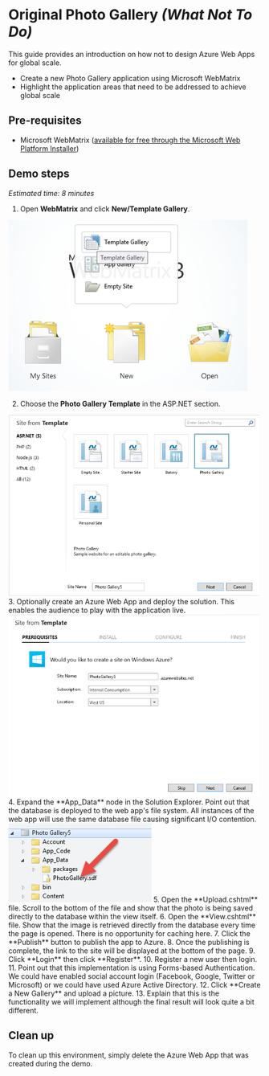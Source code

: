 # Original Photo Gallery *(What Not To Do)*
This guide provides an introduction on how not to design Azure Web Apps for global scale.
* Create a new Photo Gallery application using Microsoft WebMatrix
* Highlight the application areas that need to be addressed to achieve global scale

## Pre-requisites
* Microsoft WebMatrix ([available for free through the Microsoft Web Platform Installer](http://go.microsoft.com/fwlink/?LinkID=286266))

## Demo steps
*Estimated time: 8 minutes*

1. Open **WebMatrix** and click **New/Template Gallery**.

<img src="./media/step1.png" style="max-width: 500px" />

2. Choose the **Photo Gallery Template** in the ASP.NET section.
<img src="./media/step2.png" style="max-width: 500px" />
3. Optionally create an Azure Web App and deploy the solution. This enables the audience to play with the application live.
<img src="./media/step3.png" style="max-width: 500px" />
4. Expand the **App_Data** node in the Solution Explorer. Point out that the database is deployed to the web app's file system. All instances of the web app will use the same database file causing significant I/O contention.
<img src="./media/step4.png" style="max-width: 500px" />
5. Open the **Upload.cshtml** file. Scroll to the bottom of the file and show that the photo is being saved directly to the database within the view itself.
6. Open the **View.cshtml** file. Show that the image is retrieved directly from the database every time the page is opened. There is no opportunity for caching here.
7. Click the **Publish** button to publish the app to Azure.
8. Once the publishing is complete, the link to the site will be displayed at the bottom of the page.
9. Click **Login** then click **Register**.
10. Register a new user then login.
11. Point out that this implementation is using Forms-based Authentication. We could have enabled social account login (Facebook, Google, Twitter or Microsoft) or we could have used Azure Active Directory.
12. Click **Create a New Gallery** and upload a picture.
13. Explain that this is the functionality we will implement although the final result will look quite a bit different.

## Clean up
To clean up this environment, simply delete the Azure Web App that was created during the demo.
